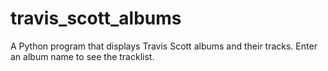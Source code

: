 # travis_scott_albums
A Python program that displays Travis Scott albums and their tracks. Enter an album name to see the tracklist.

